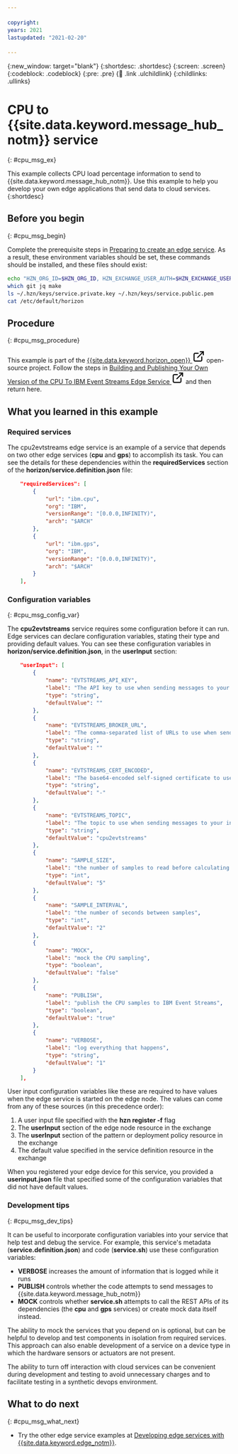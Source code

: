 ```yaml
---

copyright:
years: 2021
lastupdated: "2021-02-20"

---
```


{:new_window: target="blank"}
{:shortdesc: .shortdesc}
{:screen: .screen}
{:codeblock: .codeblock}
{:pre: .pre}
{:child: .link .ulchildlink}
{:childlinks: .ullinks}

# CPU to {{site.data.keyword.message_hub_notm}} service
{: #cpu_msg_ex}

This example collects CPU load percentage information to send to {{site.data.keyword.message_hub_notm}}. Use this example to help you develop your own edge applications that send data to cloud services.
{:shortdesc}

## Before you begin
{: #cpu_msg_begin}

Complete the prerequisite steps in [Preparing to create an edge service](service_containers.md). As a result, these environment variables should be set, these commands should be installed, and these files should exist:

```bash
echo "HZN_ORG_ID=$HZN_ORG_ID, HZN_EXCHANGE_USER_AUTH=$HZN_EXCHANGE_USER_AUTH, DOCKER_HUB_ID=$DOCKER_HUB_ID"
which git jq make
ls ~/.hzn/keys/service.private.key ~/.hzn/keys/service.public.pem
cat /etc/default/horizon
```

## Procedure
{: #cpu_msg_procedure}

This example is part of the [{{site.data.keyword.horizon_open}} ![Opens in a new tab](../images/icons/launch-glyph.svg "Opens in a new tab")](https://github.com/open-horizon/) open-source project. Follow the steps in [Building and Publishing Your Own Version of the CPU To IBM Event Streams Edge Service ![Opens in a new tab](../images/icons/launch-glyph.svg "Opens in a new tab")](https://github.com/open-horizon/examples/blob/master/edge/evtstreams/cpu2evtstreams/CreateService.md#-building-and-publishing-your-own-version-of-the-cpu-to-ibm-event-streams-edge-service) and then return here.

## What you learned in this example

### Required services

The cpu2evtstreams edge service is an example of a service that depends on two other edge services (**cpu** and **gps**) to accomplish its task. You can see the details for these dependencies within the **requiredServices** section of the **horizon/service.definition.json** file:

```json
    "requiredServices": [
        {
            "url": "ibm.cpu",
            "org": "IBM",
            "versionRange": "[0.0.0,INFINITY)",
            "arch": "$ARCH"
        },
        {
            "url": "ibm.gps",
            "org": "IBM",
            "versionRange": "[0.0.0,INFINITY)",
            "arch": "$ARCH"
        }
    ],
```

### Configuration variables
{: #cpu_msg_config_var}

The **cpu2evtstreams** service requires some configuration before it can run. Edge services can declare configuration variables, stating their type and providing default values. You can see these configuration variables in **horizon/service.definition.json**, in the **userInput** section:

```json  
    "userInput": [
        {
            "name": "EVTSTREAMS_API_KEY",
            "label": "The API key to use when sending messages to your instance of IBM Event Streams",
            "type": "string",
            "defaultValue": ""
        },
        {
            "name": "EVTSTREAMS_BROKER_URL",
            "label": "The comma-separated list of URLs to use when sending messages to your instance of IBM Event Streams",
            "type": "string",
            "defaultValue": ""
        },
        {
            "name": "EVTSTREAMS_CERT_ENCODED",
            "label": "The base64-encoded self-signed certificate to use when sending messages to your ICP instance of IBM Event Streams. Not needed for IBM Cloud Event Streams.",
            "type": "string",
            "defaultValue": "-"
        },
        {
            "name": "EVTSTREAMS_TOPIC",
            "label": "The topic to use when sending messages to your instance of IBM Event Streams",
            "type": "string",
            "defaultValue": "cpu2evtstreams"
        },
        {
            "name": "SAMPLE_SIZE",
            "label": "the number of samples to read before calculating the average",
            "type": "int",
            "defaultValue": "5"
        },
        {
            "name": "SAMPLE_INTERVAL",
            "label": "the number of seconds between samples",
            "type": "int",
            "defaultValue": "2"
        },
        {
            "name": "MOCK",
            "label": "mock the CPU sampling",
            "type": "boolean",
            "defaultValue": "false"
        },
        {
            "name": "PUBLISH",
            "label": "publish the CPU samples to IBM Event Streams",
            "type": "boolean",
            "defaultValue": "true"
        },
        {
            "name": "VERBOSE",
            "label": "log everything that happens",
            "type": "string",
            "defaultValue": "1"
        }
    ],
```

User input configuration variables like these are required to have values when the edge service is started on the edge node. The values can come from any of these sources (in this precedence order):

1. A user input file specified with the **hzn register -f** flag
2. The **userInput** section of the edge node resource in the exchange
3. The **userInput** section of the pattern or deployment policy resource in the exchange
4. The default value specified in the service definition resource in the exchange

When you registered your edge device for this service, you provided a **userinput.json** file that specified some of the configuration variables that did not have default values.

### Development tips
{: #cpu_msg_dev_tips}

It can be useful to incorporate configuration variables into your service that help test and debug the service. For example, this service's metadata (**service.definition.json**) and code (**service.sh**) use these configuration variables:

* **VERBOSE** increases the amount of information that is logged while it runs
* **PUBLISH** controls whether the code attempts to send messages to {{site.data.keyword.message_hub_notm}}
* **MOCK** controls whether **service.sh** attempts to call the REST APIs of its dependencies (the **cpu** and **gps** services) or create mock data itself instead.

The ability to mock the services that you depend on is optional, but can be helpful to develop and test components in isolation from required services. This approach can also enable development of a service on a device type in which the hardware sensors or actuators are not present.

The ability to turn off interaction with cloud services can be convenient during development and testing to avoid unnecessary charges and to facilitate testing in a synthetic devops environment.

## What to do next
{: #cpu_msg_what_next}

* Try the other edge service examples at [Developing edge services with {{site.data.keyword.edge_notm}}](developing.md).

